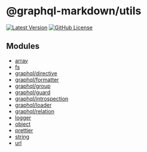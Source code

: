 # @graphql-markdown/utils

[![Latest Version](https://img.shields.io/npm/v/@graphql-markdown/utils?style=flat-square)](https://www.npmjs.com/package/@graphql-markdown/utils)
[![GitHub License](https://img.shields.io/github/license/graphql-markdown/graphql-markdown?style=flat-square)](https://raw.githubusercontent.com/graphql-markdown/graphql-markdown/main/LICENSE)

## Modules

- [array](docs/array.md)
- [fs](docs/fs.md)
- [graphql/directive](docs/graphql_directive.md)
- [graphql/formatter](docs/graphql_formatter.md)
- [graphql/group](docs/graphql_group.md)
- [graphql/guard](docs/graphql_guard.md)
- [graphql/introspection](docs/graphql_introspection.md)
- [graphql/loader](docs/graphql_loader.md)
- [graphql/relation](docs/graphql_relation.md)
- [logger](docs/logger.md)
- [object](docs/object.md)
- [prettier](docs/prettier.md)
- [string](docs/string.md)
- [url](docs/url.md)
